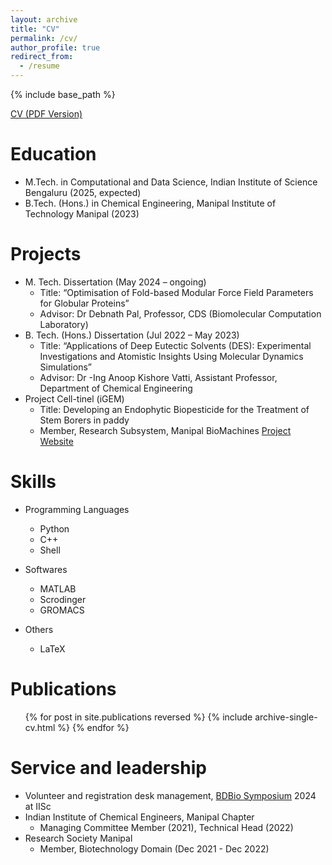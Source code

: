 ```yaml
---
layout: archive
title: "CV"
permalink: /cv/
author_profile: true
redirect_from:
  - /resume
---
```


{% include base_path %}

[CV (PDF Version)](Akshatha_CV_.pdf)

Education
======
* M.Tech. in Computational and Data Science, Indian Institute of Science Bengaluru (2025, expected)
* B.Tech. (Hons.) in Chemical Engineering, Manipal Institute of Technology Manipal (2023)

Projects
======
* M. Tech. Dissertation (May 2024 – ongoing)     
  * Title: “Optimisation of Fold-based Modular Force Field Parameters for Globular Proteins”
  * Advisor: Dr Debnath Pal, Professor, CDS (Biomolecular Computation Laboratory)
* B. Tech. (Hons.) Dissertation (Jul 2022 – May 2023)                                        
  * Title: “Applications of Deep Eutectic Solvents (DES): Experimental Investigations and Atomistic Insights Using Molecular Dynamics Simulations”                                    
  * Advisor: Dr -Ing Anoop Kishore Vatti, Assistant Professor, Department of Chemical Engineering
* Project Cell-tinel (iGEM)       
  * Title: Developing an Endophytic Biopesticide for the Treatment of Stem Borers in paddy
  * Member, Research Subsystem, Manipal BioMachines [Project Website](https://2021.igem.org/Team:MIT_MAHE)

    
Skills
======
* Programming Languages
  * Python
  * C++
  * Shell
* Softwares
  * MATLAB
  * Scrodinger
  * GROMACS
    
* Others
  * LaTeX
    
Publications
======
  <ul>{% for post in site.publications reversed %}
    {% include archive-single-cv.html %}
  {% endfor %}</ul>
  
Service and leadership
======
* Volunteer and registration desk management, [BDBio Symposium](https://www.bdbio.in/) 2024 at IISc
* Indian Institute of Chemical Engineers, Manipal Chapter
  * Managing Committee Member (2021), Technical Head (2022)
* Research Society Manipal
  * Member, Biotechnology Domain (Dec 2021 - Dec 2022)

